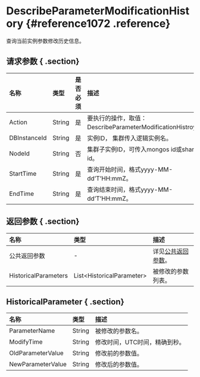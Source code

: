# DescribeParameterModificationHistory {#reference1072 .reference}

查询当前实例参数修改历史信息。

## 请求参数 { .section}

|名称|类型|是否必须|描述|
|:-|:-|:---|:-|
|Action|String|是|要执行的操作，取值：DescribeParameterModificationHistroy。|
|DBInstanceId|String|是|实例ID， 集群传入逻辑实例名。|
|NodeId|String|否|集群子实例ID，可传入mongos id或shard id。|
|StartTime|String|是|查询开始时间，格式yyyy-MM-dd’T’HH:mmZ。|
|EndTime|String|是|查询结束时间，格式yyyy-MM-dd’T’HH:mmZ。|

## 返回参数 { .section}

|名称|类型|描述|
|:-|:-|:-|
|公共返回参数|-|详见[公共返回参数](cn.zh-CN/API参考/公共参数.md#)。|
|HistoricalParameters|List<HistoricalParameter\>|被修改的参数列表。|

## HistoricalParameter { .section}

|名称|类型|描述|
|:-|:-|:-|
|ParameterName|String|被修改的参数名。|
|ModifyTime|String|修改时间，UTC时间，精确到秒。|
|OldParameterValue|String|修改前的参数值。|
|NewParameterValue|String|修改后的参数值。|

